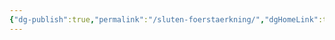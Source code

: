 ```yaml
---
{"dg-publish":true,"permalink":"/sluten-foerstaerkning/","dgHomeLink":true,"dgPassFrontmatter":false}
---
```



